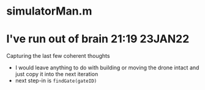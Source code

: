 # simulatorMan.m
# I've run out of brain 21:19 23JAN22
Capturing the last few coherent thoughts

- I would leave anything to do with building or moving the drone intact and just copy it into the next iteration
- next step-in is `findGate(gateID)`